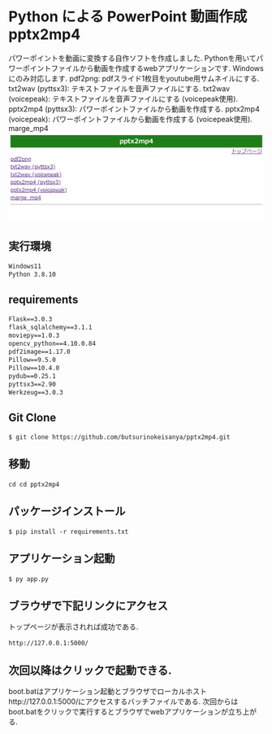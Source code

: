 # Python による PowerPoint 動画作成 pptx2mp4

パワーポイントを動画に変換する自作ソフトを作成しました. Pythonを用いてパワーポイントファイルから動画を作成するwebアプリケーションです. Windowsにのみ対応します.
pdf2png: pdfスライド1枚目をyoutube用サムネイルにする.
txt2wav (pyttsx3): テキストファイルを音声ファイルにする.
txt2wav (voicepeak): テキストファイルを音声ファイルにする (voicepeak使用).
pptx2mp4 (pyttsx3): パワーポイントファイルから動画を作成する.
pptx2mp4 (voicepeak): パワーポイントファイルから動画を作成する (voicepeak使用).
marge_mp4
![トップ画面](top.png)

## 実行環境
```
Windows11
Python 3.8.10
```

## requirements
```
Flask==3.0.3
flask_sqlalchemy==3.1.1
moviepy==1.0.3
opencv_python==4.10.0.84
pdf2image==1.17.0
Pillow==9.5.0
Pillow==10.4.0
pydub==0.25.1
pyttsx3==2.90
Werkzeug==3.0.3
```
## Git Clone

```
$ git clone https://github.com/butsurinokeisanya/pptx2mp4.git

```

## 移動
```
cd cd pptx2mp4
```
## パッケージインストール

```
$ pip install -r requirements.txt
```


## アプリケーション起動

```
$ py app.py
```

## ブラウザで下記リンクにアクセス
トップページが表示されれば成功である.
```
http://127.0.0.1:5000/
```

## 次回以降はクリックで起動できる.
boot.batはアプリケーション起動とブラウザでローカルホストhttp://127.0.0.1:5000/にアクセスするバッチファイルである. 次回からはboot.batをクリックで実行するとブラウザでwebアプリケーションが立ち上がる.